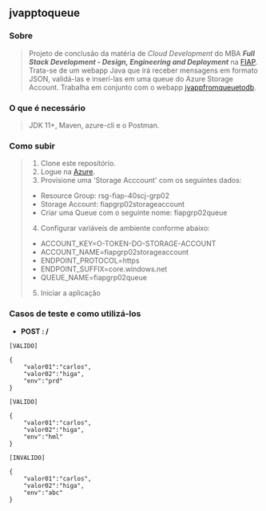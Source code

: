 ## jvapptoqueue

### Sobre
> Projeto de conclusão da matéria de *Cloud Development* do MBA ***Full Stack Development - Design, Engineering and Deployment*** na [FIAP](https://www.fiap.com.br/).
> Trata-se de um webapp Java que irá receber mensagens em formato JSON, validá-las e inserí-las em uma queue do Azure Storage Account.
> Trabalha em conjunto com o webapp [jvappfromqueuetodb](https://github.com/EvandroHiga/jvappfromqueuetodb).

### O que é necessário
> JDK 11+, Maven, azure-cli e o Postman.

### Como subir
> 1. Clone este repositório.
> 2. Logue na [Azure](https://portal.azure.com).
> 3. Provisione uma 'Storage Acccount' com os seguintes dados:
> - Resource Group: rsg-fiap-40scj-grp02
> - Storage Account: fiapgrp02storageaccount
> - Criar uma Queue com o seguinte nome: fiapgrp02queue
> 4. Configurar variáveis de ambiente conforme abaixo:
> - ACCOUNT_KEY=O-TOKEN-DO-STORAGE-ACCOUNT
> - ACCOUNT_NAME=fiapgrp02storageaccount
> - ENDPOINT_PROTOCOL=https
> - ENDPOINT_SUFFIX=core.windows.net
> - QUEUE_NAME=fiapgrp02queue
> 5. Iniciar a aplicação


### Casos de teste e como utilizá-los

- **POST : /**

```
[VALIDO]

{
    "valor01":"carlos",
    "valor02":"higa",
    "env":"prd"
}
```

```
[VALIDO]

{
    "valor01":"carlos",
    "valor02":"higa",
    "env":"hml"
}
```

```
[INVALIDO]

{
    "valor01":"carlos",
    "valor02":"higa",
    "env":"abc"
}
```

